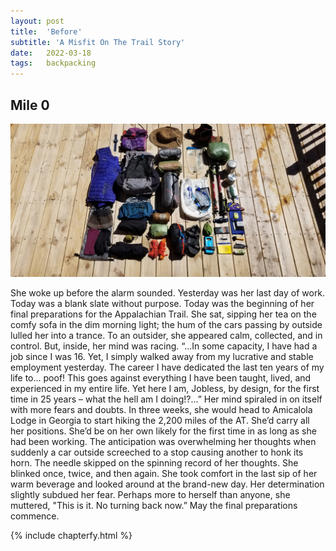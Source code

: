 ```yaml
---
layout: post
title:  'Before'
subtitle: 'A Misfit On The Trail Story'
date:   2022-03-18
tags:   backpacking
---
```

## Mile 0

![image of gear](/assets/img_misfit_series/01-gear.jpg)

She woke up before the alarm sounded. Yesterday was her last day of work. Today was a blank slate without purpose. Today was the beginning
of her final preparations for the Appalachian Trail.  She sat, sipping her tea on the comfy sofa in the dim morning light; the hum of the
cars passing by outside lulled her into a trance. To an outsider, she appeared calm, collected, and in control. But, inside, her mind was
racing.  “...In some capacity, I have had a job since I was 16. Yet, I simply walked away from my lucrative and stable employment yesterday.
The career I have dedicated the last ten years of my life to... poof! This goes against everything I have been taught, lived, and
experienced in my entire life. Yet here I am, Jobless, by design, for the first time in 25 years – what the hell am I doing!?...” Her mind
spiraled in on itself with more fears and doubts. In three weeks, she would head to Amicalola Lodge in Georgia to start hiking the 2,200
miles of the AT. She’d carry all her positions. She’d be on her own likely for the first time in as long as she had been working. The
anticipation was overwhelming her thoughts when suddenly a car outside screeched to a stop causing another to honk its horn. The needle
skipped on the spinning record of her thoughts. She blinked once, twice, and then again. She took comfort in the last sip of her warm
beverage and looked around at the brand-new day. Her determination slightly subdued her fear. Perhaps more to herself than anyone, she
muttered, "This is it. No turning back now.” May the final preparations commence.

{% include chapterfy.html %}
